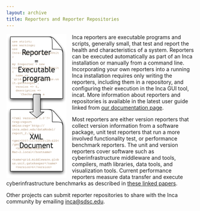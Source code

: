 ```yaml
---
layout: archive
title: Reporters and Reporter Repositories
---
```


<img src="reporter.jpg" style="float:left;margin-right:1em;"/>

<p>Inca reporters are executable programs and scripts, generally small, that test and report the health and characteristics of a system. Reporters can be executed automatically as part of an Inca installation or manually from a command line. Incorporating your own reporters into a running Inca installation requires only writing the reporters, including them in a repository, and configuring their execution in the Inca GUI tool, incat. More information about reporters and repositories is available in the latest user guide linked from <a href="/documentation">our documentation page</a>.</p>

<p>Most reporters are either version reporters that collect version information from a software package, unit test reporters that run a more involved functionality test, or performance benchmark reporters. The unit and version reporters cover software such as cyberinfrastructure middleware and tools, compilers, math libraries, data tools, and visualization tools. Current performance reporters measure data transfer and execute cyberinfrastructure benchmarks as described in <a href="/users/#pubs">these linked papers</a>.</p>

<p>Other projects can submit reporter repositories to share with the Inca community by emailing <a href="mailto:inca@sdsc.edu">inca@sdsc.edu</a>.</p>

